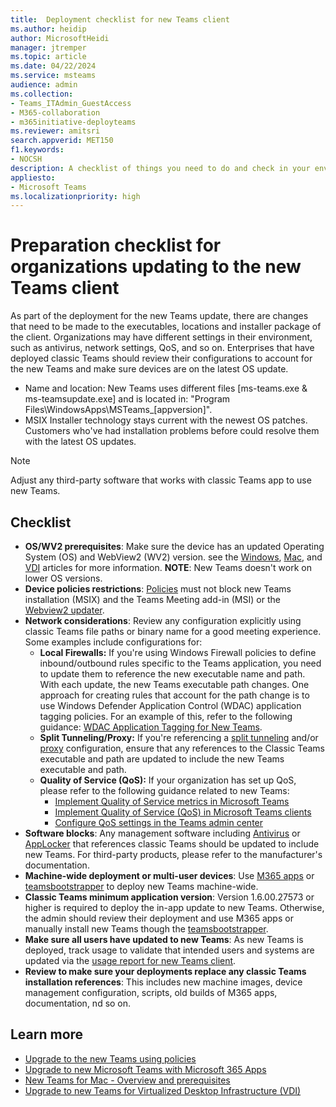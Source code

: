 ```yaml
---
title:  Deployment checklist for new Teams client
ms.author: heidip
author: MicrosoftHeidi
manager: jtremper
ms.topic: article
ms.date: 04/22/2024
ms.service: msteams
audience: admin
ms.collection: 
- Teams_ITAdmin_GuestAccess
- M365-collaboration
- m365initiative-deployteams
ms.reviewer: amitsri
search.appverid: MET150
f1.keywords:
- NOCSH
description: A checklist of things you need to do and check in your environment before moving from the classic Teams client to the new Teams client. Helpful for medium and large business specifically.
appliesto: 
- Microsoft Teams
ms.localizationpriority: high
---
```


# Preparation checklist for organizations updating to the new Teams client

As part of the deployment for the new Teams update, there are changes that need to be made to the executables, locations and installer package of the client. Organizations may have different settings in their environment, such as antivirus, network settings, QoS, and so on. Enterprises that have deployed classic Teams should review their configurations to account for the new Teams and make sure devices are on the latest OS update.

- Name and location: New Teams uses different files [ms-teams.exe & ms-teamsupdate.exe] and is located in: "Program Files\WindowsApps\MSTeams_[appversion]\".
- MSIX Installer technology stays current with the newest OS patches. Customers who've had installation problems before could resolve them with the latest OS updates.

> [!NOTE]
> Adjust any third-party software that works with classic Teams app to use new Teams.

## Checklist

- **OS/WV2 prerequisites**: Make sure the device has an updated Operating System (OS) and WebView2 (WV2) version. see the [Windows](new-teams-bulk-install-client.md), [Mac](new-teams-mac-install-prerequisites.md), and [VDI](new-teams-vdi-requirements-deploy.md) articles for more information. **NOTE**: New Teams doesn't work on lower OS versions.
- **Device policies restrictions**: [Policies](/microsoftteams/troubleshoot/teams-administration/fix-new-teams-installation-issues#policy-settings-prevent-download-and-installation) must not block new Teams installation (MSIX) and the Teams Meeting add-in (MSI)  or the [Webview2 updater](/microsoft-edge/webview2/concepts/enterprise).
- **Network considerations**: Review any configuration explicitly using classic Teams file paths or binary name for a good meeting experience. Some examples include configurations for:
  - **Local Firewalls:**  If you're using Windows Firewall policies to define inbound/outbound rules specific to the Teams application, you need to update them to reference the new executable name and path. With each update, the new Teams executable path changes. One approach for creating rules that account for the path change is to use Windows Defender Application Control (WDAC) application tagging policies. For an example of this, refer to the following guidance: [WDAC Application Tagging for New Teams](https://aka.ms/new-teams-WDAC).
  - **Split Tunneling/Proxy:** If you're referencing a [split tunneling](/microsoft-365/enterprise/microsoft-365-vpn-split-tunnel) and/or [proxy](/microsoft-365/enterprise/microsoft-365-network-connectivity-principles) configuration, ensure that any references to the Classic Teams executable and path are updated to include the new Teams executable and path.
  - **Quality of Service (QoS):** If your organization has set up QoS, please refer to the following guidance related to new Teams:
    - [Implement Quality of Service metrics in Microsoft Teams](QoS-in-Teams.md)
    - [Implement Quality of Service (QoS) in Microsoft Teams clients](QoS-in-Teams-clients.md)
    - [Configure QoS settings in the Teams admin center](meetings-real-time-media-traffic.md)
- **Software blocks**: Any management software including [Antivirus](/microsoftteams/troubleshoot/teams-administration/include-exclude-teams-from-antivirus-dlp) or [AppLocker](applocker-in-teams.md) that references classic Teams should be updated to include new Teams. For third-party products, please refer to the manufacturer's documentation.
- **Machine-wide deployment or multi-user devices**: Use [M365 apps](new-teams-deploy-with-m365apps.md) or [teamsbootstrapper](new-teams-bulk-install-client.md) to deploy new Teams machine-wide.
- **Classic Teams minimum application version**: Version 1.6.00.27573 or higher is required to deploy the in-app update to new Teams. Otherwise, the admin should review their deployment and use M365 apps or manually install new Teams though the [teamsbootstrapper](new-teams-bulk-install-client.md).
- **Make sure all users have updated to new Teams**: As new Teams is deployed, track usage to validate that intended users and systems are updated via the [usage report for new Teams client](new-teams-usage-report.md).
- **Review to make sure your deployments replace any classic Teams installation references**: This includes new machine images, device management configuration, scripts, old builds of M365 apps, documentation, nd so on.

## Learn more

- [Upgrade to the new Teams using policies](new-teams-deploy-using-policies.md)
- [Upgrade to new Microsoft Teams with Microsoft 365 Apps](new-teams-deploy-with-m365apps.md)
- [New Teams for Mac - Overview and prerequisites](new-teams-mac-install-prerequisites.md)
- [Upgrade to new Teams for Virtualized Desktop Infrastructure (VDI)](new-teams-vdi-requirements-deploy.md)
